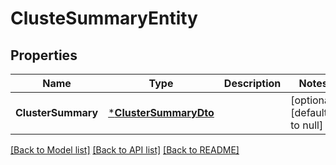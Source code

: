 # ClusteSummaryEntity

## Properties
Name | Type | Description | Notes
------------ | ------------- | ------------- | -------------
**ClusterSummary** | [***ClusterSummaryDto**](ClusterSummaryDTO.md) |  | [optional] [default to null]

[[Back to Model list]](../pkg/nifi/README.md#documentation-for-models) [[Back to API list]](../pkg/nifi/README.md#documentation-for-api-endpoints) [[Back to README]](../pkg/nifi/README.md)


